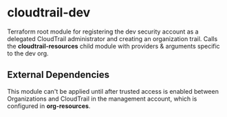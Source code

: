 # cloudtrail-dev

Terraform root module for registering the dev security account as a delegated CloudTrail administrator and creating an organization trail. Calls the **cloudtrail-resources** child module with providers & arguments specific to the dev org.

## External Dependencies

This module can't be applied until after trusted access is enabled between Organizations and CloudTrail in the management account, which is configured in **org-resources**.
